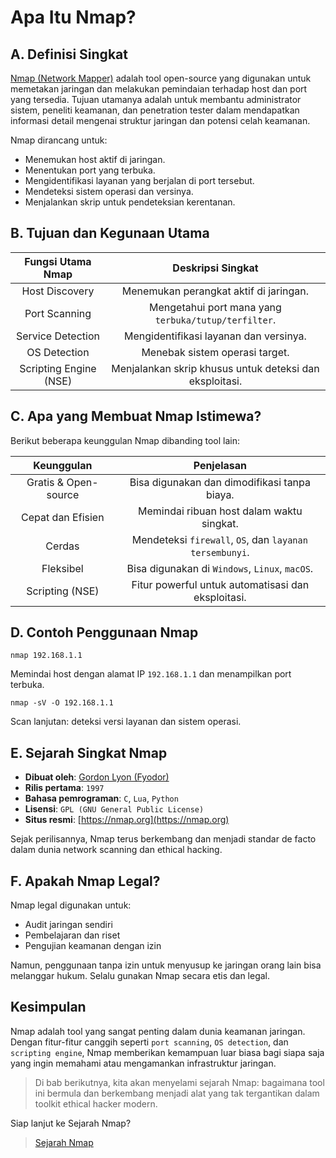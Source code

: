 # Apa Itu Nmap?

## A. Definisi Singkat

[Nmap (Network Mapper)](https://nmap.org/) adalah tool open-source yang digunakan untuk memetakan jaringan dan melakukan pemindaian terhadap host dan port yang tersedia. Tujuan utamanya adalah untuk membantu administrator sistem, peneliti keamanan, dan penetration tester dalam mendapatkan informasi detail mengenai struktur jaringan dan potensi celah keamanan.

Nmap dirancang untuk:

- Menemukan host aktif di jaringan.
- Menentukan port yang terbuka.
- Mengidentifikasi layanan yang berjalan di port tersebut.
- Mendeteksi sistem operasi dan versinya.
- Menjalankan skrip untuk pendeteksian kerentanan.

## B. Tujuan dan Kegunaan Utama

| Fungsi Utama Nmap | Deskripsi Singkat | 
|:--:|:--:|
| Host Discovery | Menemukan perangkat aktif di jaringan. |
| Port Scanning	| Mengetahui port mana yang `terbuka/tutup/terfilter`. | 
| Service Detection	| Mengidentifikasi layanan dan versinya. | 
| OS Detection | Menebak sistem operasi target. |
| Scripting Engine (NSE) | Menjalankan skrip khusus untuk deteksi dan eksploitasi. |

## C. Apa yang Membuat Nmap Istimewa?

Berikut beberapa keunggulan Nmap dibanding tool lain:

| Keunggulan | Penjelasan |
|:--:|:--:|
| Gratis & Open-source | Bisa digunakan dan dimodifikasi tanpa biaya. |
| Cepat dan Efisien | Memindai ribuan host dalam waktu singkat. |
| Cerdas | Mendeteksi `firewall`, `OS`, dan `layanan tersembunyi`. |
| Fleksibel | Bisa digunakan di `Windows`, `Linux`, `macOS`. |
| Scripting (NSE) | Fitur powerful untuk automatisasi dan eksploitasi. |

## D. Contoh Penggunaan Nmap

```
nmap 192.168.1.1
```

Memindai host dengan alamat IP `192.168.1.1` dan menampilkan port terbuka.

```
nmap -sV -O 192.168.1.1
```

Scan lanjutan: deteksi versi layanan dan sistem operasi.

## E. Sejarah Singkat Nmap

- **Dibuat oleh**: [Gordon Lyon (Fyodor)](https://en.wikipedia.org/wiki/Gordon_Lyon)
- **Rilis pertama**: `1997`
- **Bahasa pemrograman**: `C`, `Lua`, `Python`
- **Lisensi**: `GPL (GNU General Public License)`
- **Situs resmi**: [https://nmap.org](https://nmap.org)

Sejak perilisannya, Nmap terus berkembang dan menjadi standar de facto dalam dunia network scanning dan ethical hacking.

## F. Apakah Nmap Legal?

Nmap legal digunakan untuk:

- Audit jaringan sendiri
- Pembelajaran dan riset
- Pengujian keamanan dengan izin

Namun, penggunaan tanpa izin untuk menyusup ke jaringan orang lain bisa melanggar hukum. Selalu gunakan Nmap secara etis dan legal.

## Kesimpulan

Nmap adalah tool yang sangat penting dalam dunia keamanan jaringan. Dengan fitur-fitur canggih seperti `port scanning`, `OS detection`, dan `scripting engine`, Nmap memberikan kemampuan luar biasa bagi siapa saja yang ingin memahami atau mengamankan infrastruktur jaringan.

> Di bab berikutnya, kita akan menyelami sejarah Nmap: bagaimana tool ini bermula dan berkembang menjadi alat yang tak tergantikan dalam toolkit ethical hacker modern.

Siap lanjut ke Sejarah Nmap?

> [Sejarah Nmap](https://github.com/fixploit03/Belajar-Nmap/blob/main/resource/Sejarah%20Nmap.md)
